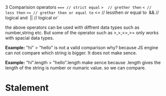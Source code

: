 3 Comparision operators
`=== // strict equal`
`>  // grether then`
`< // less then`
`>= // grethar then or equal to`
<= // lessthen or equal to`
`&& // logical and`
`|| // logical or`


the above operators can be used with diffrent data types such as number,string etc. But some of the operator such as >,>,<=,>= only works with spacial data types.

**Example:** "hi" > "hello" is not a valid comparison why? because JS engine can not compare which string is bigger. It does not make sence.

**Example:** "hi".length > "hello".length make sence because .length gives the length of the string is number or numaric value. so we can compare.

# Stalement 

